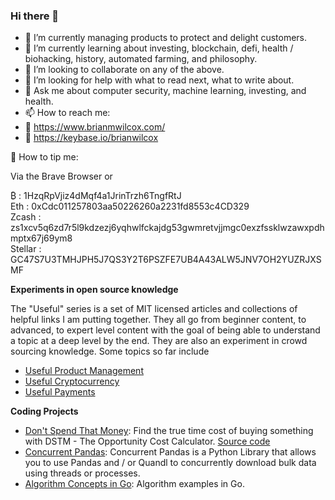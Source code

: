 ### Hi there 👋

- 🔭 I’m currently managing products to protect and delight customers. 
- 🌱 I’m currently learning about investing, blockchain, defi, health / biohacking, history, automated farming, and philosophy. 
- 👯 I’m looking to collaborate on any of the above. 
- 🤔 I’m looking for help with what to read next, what to write about. 
- 💬 Ask me about computer security, machine learning, investing, and health. 
- 📫 How to reach me: 
- 🔗 https://www.brianmwilcox.com/
- 🔗 https://keybase.io/brianwilcox

🎁 How to tip me: 

Via the Brave Browser or 

₿ : 1HzqRpVjiz4dMqf4a1JrinTrzh6TngfRtJ  
Eth : 0xCdc011257803aa50226260a2231fd8553c4CD329  
Zcash : zs1xcv5q6zd7r5l9kdzezj6yqhwlfckajdg53gwmretvjjmgc0exzfssklwzawxpdhmptx67j69ym8  
Stellar : GC47S7U3TMHJPH5J7QS3Y2T6PSZFE7UB4A43ALW5JNV7OH2YUZRJXSMF  

**Experiments in open source knowledge**  

The "Useful" series is a set of MIT licensed articles and collections of helpful links I am putting together. They all go from beginner content, to advanced, to expert level content with the goal of being able to understand a topic at a deep level by the end. They are also an experiment in crowd sourcing knowledge. Some topics so far include 
- [Useful Product Management](https://github.com/briwilcox/UsefulProductManagement)
- [Useful Cryptocurrency](https://github.com/briwilcox/UsefulCryptocurrency)
- [Useful Payments](https://github.com/briwilcox/UsefulPayments)

**Coding Projects**  

- [Don't Spend That Money](https://www.dontspendthatmoney.com/): Find the true time cost of buying something with DSTM - The Opportunity Cost Calculator. [Source code](https://github.com/briwilcox/dontspendthatmoney)  
- [Concurrent Pandas](https://github.com/briwilcox/Concurrent-Pandas): Concurrent Pandas is a Python Library that allows you to use Pandas and / or Quandl to concurrently download bulk data using threads or processes.  
- [Algorithm Concepts in Go](https://github.com/briwilcox/algos): Algorithm examples in Go. 
